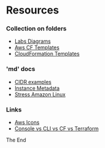 <a id="top" />

# Resources

### Collection on folders
* [Labs Diagrams](aws-diagrams/readmex.md)
* [Aws CF Templates](aws-template-samples)
* [CloudFormation Templates](cloud-formation-templates)

### 'md' docs
* [CIDR examples](cidr-examples.md)
* [Instance Metadata](instance-metadada.md)
* [Stress Amazon Linux](stress-on-amazon-linux.md)

### Links
* [Aws Icons](https://aws.amazon.com/architecture/icons/)
* [Console vs CLI vs CF vs Terraform](https://medium.com/tieto-developers/how-to-create-and-manage-resources-in-amazon-web-services-infrastructure-f9af85b77c4a)


The End